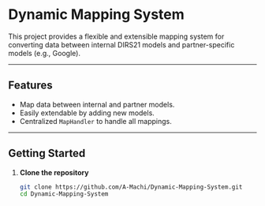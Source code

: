 # Dynamic Mapping System

This project provides a flexible and extensible mapping system for converting data between internal DIRS21 models and partner-specific models (e.g., Google).

---

## Features

- Map data between internal and partner models.
- Easily extendable by adding new models.
- Centralized `MapHandler` to handle all mappings.

---

## Getting Started

1. **Clone the repository**
   ```bash
   git clone https://github.com/A-Machi/Dynamic-Mapping-System.git
   cd Dynamic-Mapping-System
